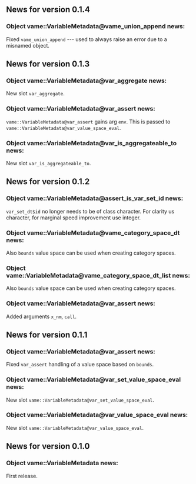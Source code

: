 <!-- generated by R package codedoc; do not modify! -->

## News for version 0.1.4

### Object vame::VariableMetadata@vame_union_append news:

Fixed `vame_union_append` --- used to always raise an error due to
a misnamed object.


## News for version 0.1.3

### Object vame::VariableMetadata@var_aggregate news:

New slot `var_aggregate`.

### Object vame::VariableMetadata@var_assert news:

`vame::VariableMetadata@var_assert` gains arg `env`. This is passed
to `vame::VariableMetadata@var_value_space_eval`.

### Object vame::VariableMetadata@var_is_aggregateable_to news:

New slot `var_is_aggregateable_to`.


## News for version 0.1.2

### Object vame::VariableMetadata@assert_is_var_set_id news:

`var_set_dt$id` no longer needs to be of class character. For clarity
us character, for marginal speed improvement use integer.

### Object vame::VariableMetadata@vame_category_space_dt news:

Also `bounds` value space can be used when creating category spaces.

### Object vame::VariableMetadata@vame_category_space_dt_list news:

Also `bounds` value space can be used when creating category spaces.

### Object vame::VariableMetadata@var_assert news:

Added arguments `x_nm`, `call`.


## News for version 0.1.1

### Object vame::VariableMetadata@var_assert news:

Fixed `var_assert` handling of a value space based on `bounds`.

### Object vame::VariableMetadata@var_set_value_space_eval news:

New slot `vame::VariableMetadata@var_set_value_space_eval`.

### Object vame::VariableMetadata@var_value_space_eval news:

New slot `vame::VariableMetadata@var_value_space_eval`.


## News for version 0.1.0

### Object vame::VariableMetadata news:

First release.


